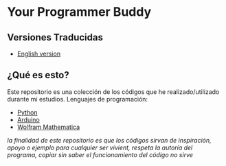 Your Programmer Buddy
=====================
## Versiones Traducidas
- [English version](READMEen.md)
## ¿Qué es esto?
Este repositorio es una colección de los códigos que he realizado/utilizado durante mi estudios.
Lenguajes de programación:
- [Python](https://www.python.org/)
- [Arduino](https://www.arduino.cc/) 
- [Wolfram Mathematica](https://www.wolfram.com/mathematica/)

*la finalidad de este repositorio es que los códigos sirvan de inspiración, apoyo o ejemplo para cualquier ser vivient, respeta la autoría del programa, copiar sin saber el funcionamiento del código no sirve*
